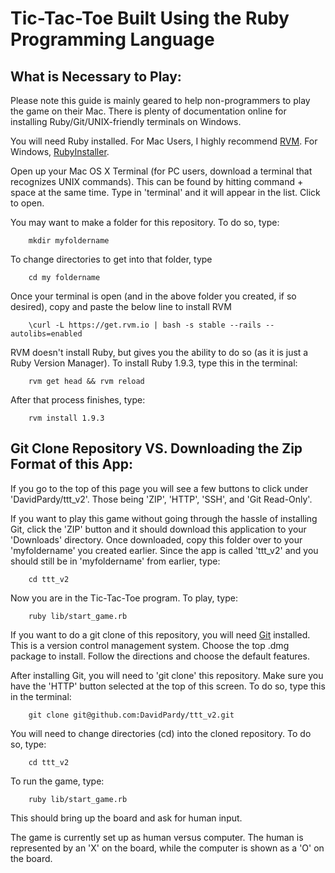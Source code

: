 Tic-Tac-Toe Built Using the Ruby Programming Language
========
What is Necessary to Play:
--------
Please note this guide is mainly geared to help non-programmers to play the game on their Mac. There is plenty of documentation online for installing Ruby/Git/UNIX-friendly terminals on Windows.


You will need Ruby installed. For Mac Users, I highly recommend [RVM](https://rvm.io/). For Windows, [RubyInstaller](http://rubyinstaller.org/).

Open up your Mac OS X Terminal (for PC users, download a terminal that recognizes UNIX commands). This can be found by hitting command + space at the same time. Type in 'terminal' and it will appear in the list. Click to open.

You may want to make a folder for this repository. To do so, type:

		mkdir myfoldername

To change directories to get into that folder, type

		cd my foldername

Once your terminal is open (and in the above folder you created, if so desired), copy and paste the below line to install RVM

		\curl -L https://get.rvm.io | bash -s stable --rails --autolibs=enabled

RVM doesn't install Ruby, but gives you the ability to do so (as it is just a Ruby Version Manager). To install Ruby 1.9.3, type this in the terminal:

		rvm get head && rvm reload
After that process finishes, type: 

		rvm install 1.9.3

Git Clone Repository VS. Downloading the Zip Format of this App:
--------

If you go to the top of this page you will see a few buttons to click under 'DavidPardy/ttt_v2'. Those being 'ZIP', 'HTTP', 'SSH', and 'Git Read-Only'.

If you want to play this game without going through the hassle of installing Git, click the 'ZIP' button and it should download this application to your 'Downloads' directory. Once downloaded, copy this folder over to your 'myfoldername' you created earlier. Since the app is called 'ttt_v2' and you should still be in 'myfoldername' from earlier, type:

		cd ttt_v2

Now you are in the Tic-Tac-Toe program. To play, type:

		ruby lib/start_game.rb

If you want to do a git clone of this repository, you will need [Git](https://code.google.com/p/git-osx-installer/downloads/list?can=3&q=&sort=-uploaded&colspec=Filename+Summary+Uploaded+Size+DownloadCount) installed. This is a version control management system. Choose the top .dmg package to install. Follow the directions and choose the default features.

After installing Git, you will need to 'git clone' this repository. Make sure you have the 'HTTP' button selected at the top of this screen. To do so, type this in the terminal:

		git clone git@github.com:DavidPardy/ttt_v2.git

You will need to change directories (cd) into the cloned repository. To do so, type:

		cd ttt_v2

To run the game, type:

		ruby lib/start_game.rb

This should bring up the board and ask for human input.

The game is currently set up as human versus computer. The human is represented by an 'X' on the board, while the computer is shown as a 'O' on the board.